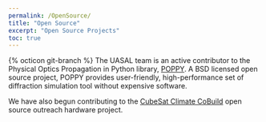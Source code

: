 ```yaml
---
permalink: /OpenSource/
title: "Open Source"
excerpt: "Open Source Projects"
toc: true
---
```


{% octicon git-branch %} The UASAL team is an active contributor to the Physical Optics Propagation in Python library, [POPPY](https://github.com/spacetelescope/poppy). A BSD licensed open source project, POPPY provides user-friendly, high-performance set of diffraction simulation tool without expensive software.


We have also begun contributing to the [CubeSat Climate CoBuild](https://c3.pubpub.org/) open source outreach hardware project. 
